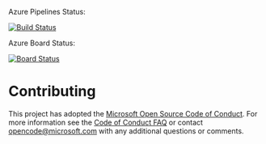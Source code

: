 Azure Pipelines Status:

[![Build Status](https://dev.azure.com/cloudskilled/PartsUnlimited%20E2E%20-%20GitHub%20Integration/_apis/build/status/albertpruis.PartsUnlimitedE2E?branchName=refs%2Fpull%2F1%2Fmerge)](https://dev.azure.com/cloudskilled/PartsUnlimited%20E2E%20-%20GitHub%20Integration/_build/latest?definitionId=9&branchName=refs%2Fpull%2F1%2Fmerge)

Azure Board Status:

[![Board Status](https://dev.azure.com/cloudskilled/f96ea7c2-8567-4ede-89dc-64cc0c2b9fc7/e8376df1-db5f-4102-8828-f49ec23e67cd/_apis/work/boardbadge/5ef34622-29fc-4fe7-876b-45c9867f3044?columnOptions=1)](https://dev.azure.com/cloudskilled/f96ea7c2-8567-4ede-89dc-64cc0c2b9fc7/_boards/board/t/e8376df1-db5f-4102-8828-f49ec23e67cd/Microsoft.RequirementCategory/)

# Contributing

This project has adopted the [Microsoft Open Source Code of Conduct](https://opensource.microsoft.com/codeofconduct/). For more information see the [Code of Conduct FAQ](https://opensource.microsoft.com/codeofconduct/faq/) or contact [opencode@microsoft.com](mailto:opencode@microsoft.com) with any additional questions or comments.
